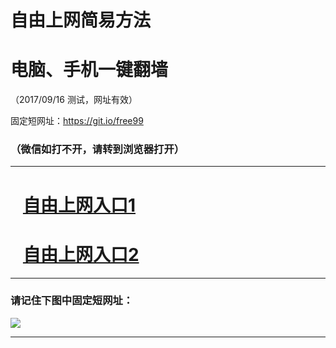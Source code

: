﻿# 自由上网简易方法

# 电脑、手机一键翻墙

（2017/09/16 测试，网址有效）

固定短网址：https://git.io/free99

### （微信如打不开，请转到浏览器打开）


***





# &nbsp;&nbsp; <a href="http://ft45436214.fwq-tz1003.online/fwqtz01.html?t=091600121803 " target="_blank">自由上网入口1</a>
# &nbsp;&nbsp; <a href="http://ft1221428848.fwq-tz1004.online/fwqtz02.html?t=091600113927 " target="_blank">自由上网入口2</a>
***

### 请记住下图中固定短网址：

<img src="https://s3-us-west-2.amazonaws.com/fwq-1001/yjfq-20170905okok.png" /> 


***

